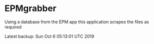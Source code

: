 # EPMgrabber
Using a database from the EPM app this application scrapes the files as required


Latest backup: Sun Oct 6 05:13:01 UTC 2019
